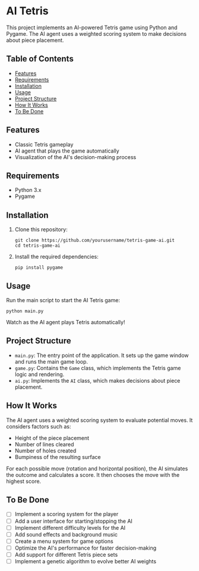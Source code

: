# AI Tetris

This project implements an AI-powered Tetris game using Python and Pygame. The AI agent uses a weighted scoring system to make decisions about piece placement.

## Table of Contents

- [Features](#features)
- [Requirements](#requirements)
- [Installation](#installation)
- [Usage](#usage)
- [Project Structure](#project-structure)
- [How It Works](#how-it-works)
- [To Be Done](#to-be-done)

## Features

- Classic Tetris gameplay
- AI agent that plays the game automatically
- Visualization of the AI's decision-making process

## Requirements

- Python 3.x
- Pygame

## Installation

1. Clone this repository:
   ```
   git clone https://github.com/yourusername/tetris-game-ai.git
   cd tetris-game-ai
   ```

2. Install the required dependencies:
   ```
   pip install pygame
   ```

## Usage

Run the main script to start the AI Tetris game:

```
python main.py
```

Watch as the AI agent plays Tetris automatically!

## Project Structure

- `main.py`: The entry point of the application. It sets up the game window and runs the main game loop.
- `game.py`: Contains the `Game` class, which implements the Tetris game logic and rendering.
- `ai.py`: Implements the `AI` class, which makes decisions about piece placement.

## How It Works

The AI agent uses a weighted scoring system to evaluate potential moves. It considers factors such as:

- Height of the piece placement
- Number of lines cleared
- Number of holes created
- Bumpiness of the resulting surface

For each possible move (rotation and horizontal position), the AI simulates the outcome and calculates a score. It then chooses the move with the highest score.

## To Be Done

- [ ] Implement a scoring system for the player
- [ ] Add a user interface for starting/stopping the AI
- [ ] Implement different difficulty levels for the AI
- [ ] Add sound effects and background music
- [ ] Create a menu system for game options
- [ ] Optimize the AI's performance for faster decision-making
- [ ] Add support for different Tetris piece sets
- [ ] Implement a genetic algorithm to evolve better AI weights
